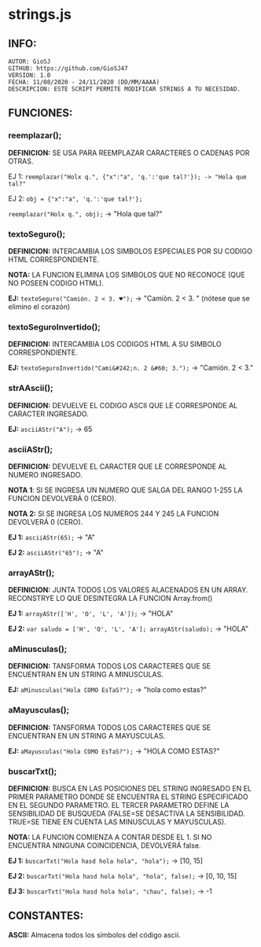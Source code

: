# strings.js
## 	INFO:
	AUTOR: GioSJ
	GITHUB: https://github.com/GioSJ47
	VERSION: 1.0
	FECHA: 11/08/2020 - 24/11/2020 (DD/MM/AAAA)
	DESCRIPCION: ESTE SCRIPT PERMITE MODIFICAR STRINGS A TU NECESIDAD.
	
## FUNCIONES:
### reemplazar();
**DEFINICION:** SE USA PARA REEMPLAZAR CARACTERES O CADENAS POR OTRAS.

EJ 1: ```reemplazar("Holx q.", {"x":"a", 'q.':'que tal?'}); -> "Hola que tal?"```

EJ 2: `obj = {"x":"a", 'q.':'que tal?'};`

`reemplazar("Holx q.", obj);` -> "Hola que tal?"
	
### textoSeguro();
**DEFINICION:** INTERCAMBIA LOS SIMBOLOS ESPECIALES POR SU CODIGO HTML CORRESPONDIENTE.

**NOTA:** LA FUNCION ELIMINA LOS SIMBOLOS QUE NO RECONOCE (QUE NO POSEEN CODIGO HTML).

**EJ:** `textoSeguro("Camión. 2 < 3. ♥");` -> "Cami&#242;n. 2 &#60; 3. "   (nótese que se elimino el corazón)

### textoSeguroInvertido();
**DEFINICION:** INTERCAMBIA LOS CODIGOS HTML A SU SIMBOLO CORRESPONDIENTE.

**EJ:** `textoSeguroInvertido("Cami&#242;n. 2 &#60; 3.");` -> "Camión. 2 < 3."

### strAAscii();
**DEFINICION:** DEVUELVE EL CODIGO ASCII QUE LE CORRESPONDE AL CARACTER INGRESADO.

**EJ:** `asciiAStr("A");` -> 65

### asciiAStr();
**DEFINICION:** DEVUELVE EL CARACTER QUE LE CORRESPONDE AL NUMERO INGRESADO.

**NOTA 1**: SI SE INGRESA UN NUMERO QUE SALGA DEL RANGO 1-255 LA FUNCION DEVOLVERÁ 0 (CERO).

**NOTA 2:** SI SE INGRESA LOS NUMEROS 244 Y 245 LA FUNCION DEVOLVERÁ 0 (CERO).

**EJ 1:** `asciiAStr(65);` -> "A"

**EJ 2:** `asciiAStr("65");` -> "A"

### arrayAStr();
**DEFINICION:** JUNTA TODOS LOS VALORES ALACENADOS EN UN ARRAY. RECONSTRYE LO QUE DESINTEGRA LA FUNCION Array.from()

**EJ 1:** `arrayAStr(['H', 'O', 'L', 'A']);` -> "HOLA"

**EJ 2:** `var saludo = ['H', 'O', 'L', 'A'];
arrayAStr(saludo);` -> "HOLA"

### aMinusculas();
**DEFINICION:** TANSFORMA TODOS LOS CARACTERES QUE SE ENCUENTRAN EN UN STRING A MINUSCULAS.

**EJ:** `aMinusculas("Hola COMO EsTaS?");` -> "hola como estas?"

### aMayusculas();
**DEFINICION:** TANSFORMA TODOS LOS CARACTERES QUE SE ENCUENTRAN EN UN STRING A MAYUSCULAS.

**EJ:** `aMayusculas("Hola COMO EsTaS?");` -> "HOLA COMO ESTAS?"

### buscarTxt();
**DEFINICION:** BUSCA EN LAS POSICIONES DEL STRING INGRESADO EN EL PRIMER PARAMETRO DONDE SE ENCUENTRA EL STRING ESPECIFICADO EN EL SEGUNDO PARAMETRO. EL TERCER PARAMETRO DEFINE LA SENSIBILIDAD DE BUSQUEDA (FALSE=SE DESACTIVA LA SENSIBILIDAD. TRUE=SE TIENE EN CUENTA LAS MINUSCULAS Y MAYUSCULAS).

**NOTA:** LA FUNCION COMIENZA A CONTAR DESDE EL 1. SI NO ENCUENTRA NINGUNA COINCIDENCIA, DEVOLVERÁ false.

**EJ 1:** `buscarTxt("Hola hasd hola hola", "hola");`        -> [10, 15]

**EJ 2:** `buscarTxt("Hola hasd hola hola", "hola", false);` -> [0, 10, 15]

**EJ 3:** `buscarTxt("Hola hasd hola hola", "chau", false);` -> -1
		
## CONSTANTES:
**ASCII:** Almacena todos los simbolos del código ascii.

